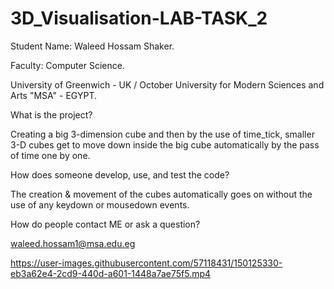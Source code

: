 # 3D_Visualisation-LAB-TASK_2
Student Name: Waleed Hossam Shaker.

Faculty: Computer Science.

University of Greenwich - UK / October University for Modern Sciences and Arts "MSA" - EGYPT.

What is the project?

Creating a big 3-dimension cube and then by the use of time_tick, smaller 3-D cubes get to move down inside the big cube automatically by the pass of time one by one.

How does someone develop, use, and test the code?

The creation & movement of the cubes automatically goes on without the use of any keydown or mousedown events. 

How do people contact ME or ask a question?

waleed.hossam1@msa.edu.eg

https://user-images.githubusercontent.com/57118431/150125330-eb3a62e4-2cd9-440d-a601-1448a7ae75f5.mp4
